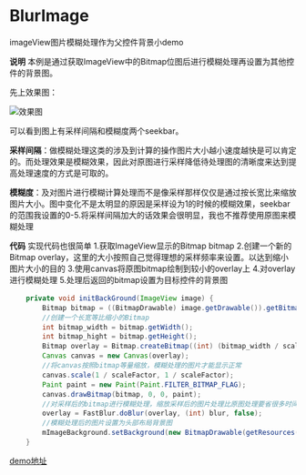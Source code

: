 # BlurImage
imageView图片模糊处理作为父控件背景小demo

**说明**
本例是通过获取ImageView中的Bitmap位图后进行模糊处理再设置为其他控件的背景图。

先上效果图：

![效果图][1]

可以看到图上有采样间隔和模糊度两个seekbar。

**采样间隔**：做模糊处理这类的涉及到计算的操作图片大小越小速度越快是可以肯定的。而处理效果是模糊效果，因此对原图进行采样降低待处理图的清晰度来达到提高处理速度的方式是可取的。

**模糊度**：及对图片进行模糊计算处理而不是像采样那样仅仅是通过按长宽比来缩放图片大小。图中变化不是太明显的原因是采样设为1的时候的模糊效果，seekbar的范围我设置的0-5.将采样间隔加大的话效果会很明显，我也不推荐使用原图来模糊处理

**代码**
实现代码也很简单
1.获取ImageView显示的Bitmap bitmap
2.创建一个新的Bitmap overlay，这里的大小按照自己觉得理想的采样频率来设置。以达到缩小图片大小的目的
3.使用canvas将原图bitmap绘制到较小的overlay上
4.对overlay进行模糊处理
5.处理后返回的bitmap设置为目标控件的背景图
``` java
    private void initBackGround(ImageView image) {
        Bitmap bitmap = ((BitmapDrawable) image.getDrawable()).getBitmap();
        //创建一个长宽等比缩小的Bitmap
        int bitmap_width = bitmap.getWidth();
        int bitmap_hight = bitmap.getHeight();
        Bitmap overlay = Bitmap.createBitmap((int) (bitmap_width / scaleFactor), (int) (bitmap_hight / scaleFactor), Bitmap.Config.ARGB_8888);
        Canvas canvas = new Canvas(overlay);
        //将canvas按照bitmap等量缩放，模糊处理的图片才能显示正常
        canvas.scale(1 / scaleFactor, 1 / scaleFactor);
        Paint paint = new Paint(Paint.FILTER_BITMAP_FLAG);
        canvas.drawBitmap(bitmap, 0, 0, paint);
        //对采样后的bitmap进行模糊处理，缩放采样后的图片处理比原图处理要省很多时间和内存开销
        overlay = FastBlur.doBlur(overlay, (int) blur, false);
        //模糊处理后的图片设置为头部布局背景图
        mImageBackground.setBackground(new BitmapDrawable(getResources(), overlay));
    }
```
[demo地址][2]


  [1]: http://oddbiem8l.bkt.clouddn.com/11.gif "11.gif"
  [2]: https://github.com/PandaQAQ/BlurImage.git
  [1]: https://github.com/PandaQAQ/BlurImage/blob/master/image/11.gif "11.gif"
